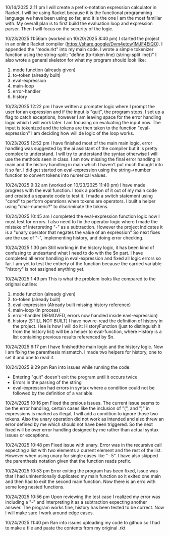 10/14/2025 2:11 pm
I will create a prefix-notation expression calculator in Racket. 
I will be using Racket because it is the functional programming language we have been using so far, and it is the one I am the most familiar with.
My overall plan is to first build the evaluation loop and expression parser. 
Then I will focus on the security of the logic.

10/23/2025 11:56am (worked on 10/20/2025 8:40 pm)
I started the project in an online Racket compiler (https://share.google/Dvm4etcw1MJF4EiQO).
I appended the "mode.rkt" into my main code.
I wrote a simple tokenizer function using the string-split:
"define (to-token line) (string-split line))"
I also wrote a general skeleton for what my program should look like:
1. mode function (already given)
2. to-token (already built)
3. eval-expression
4. main-loop
5. error-handler
6. history

10/23/2025 12:22 pm
I have written a prompter logic where I prompt the user for an expression and if the input is "quit", the program stops.
I set up a flag to catch exceptions, however I am leaving space for the error handling logic which I will work later.
I am focusing on evaluating the input now. The input is tokenized and the tokens are then taken to the function "eval-expression"
I am deciding how will de logic of the loop works.

10/23/2025 12:52 pm
I have finished most of the main main logic, error handling was suggested by the ai assistant of the compiler but it is pretty complex to understand.
I will try to understand the syntax otherwise I will use the methods seen in class.
I am now missing the final error handling in main and the history handling in main which I haven't put much thought into it so far.
I did get started on eval-expression using the string->number function to convert tokens into numerical values.

10/24/2025 9:32 am (worked on 10/23/2025 11:40 pm)
I have made progress with the eval function. I took a portion of it out of my main code and created a separate code to test it.
I made a switch statement using "cond" to perform operations when tokens are operators. 
I built a helper using "char-numeric?" to discriminate the tokens.

10/24/2025 10:45 am 
I completed the eval-expression function logic now I must test for errors.
I also need to fix the operator logic where I made the mistake of interpreting "-" as a subtraction.
However the project indicates it is a "unary operator that negates the value of an expression"
So next fixes are the use of "-", implementing history, and doing error checking.

10/24/2025 1:30 pm
Still working in the history logic, it has been kind of confusing to undesrtand what I need to do with the $n part.
I have completed all error handling in eval-expression and fixed all logic errors so far. 
I am yet to test the entirety of the function because the carried variable "history" is not assigned anything yet.

10/24/2025 1:49 pm
This is what the problem looks like compared to the original outline:
1. mode function (already given)
2. to-token (already built)
3. eval-expression (Already built missing history reference)
4. main-loop (In process)
5. error-handler (REMOVED, errors now handled inside eavl-expression)
6. history (STILL NOT BUILT)
I have now re-read the definition of history in the project. Hee is how I will do it:
HistoryFunction (just to distinguish it from the history list) will be a helper to eval-function, where History is a list containing previous results referenced by $n.

10/24/2025 6:17 pm
I have finishedthe main logic and the history logic. Now I am fixing the parenthesis mismatch.
I made two helpers for history, one to set it and one to read it.

10/24/2025 9:29 pm
Ran into issues while running the code:
- Entering "quit" doesn't exit the program until it occurs twice
- Errors in the parsing of the string
- eval-expression had errors in syntax where a condition could not be followed by the definition of a variable.

10/24/2025 10:16 pm
Fixed the preious issues.
The current issue seems to be the error handling, certain cases like the inclusion of "(", and ")" in expressions is marked as illegal, I will add a condition to ignore those two tokens.
Also the unary operation did not work as intended and also threw an error defined by me which should not have been triggered.
So the next fixed will be over error handling designed by me rather than actual syntax issues or exceptions.

10/24/2025 10:48 pm
Fixed issue with unary. Error was in the recursive call expecting a list with two elements a current element and the rest of the list.
However when using unary for single cases like "- 5".
I have also skipped the parenthesis notation given that the function reads prefix.

10/24/2025 10:53 pm
Error exiting the program has been fixed, issue was that I had unintentionally duplicated my main function so it exited one main and then had to exit the second main function.
Now there is an erro with some long nested functions.

10/24/2025 10:56 pm
Upon reviewing the test case I realized my error was including a "-" and interpreting it as a subtraction expecting another answer. The program works fine, history has been tested to be correct. Now I will make sure I work around edge cases.

10/24/2025 11:40 pm
Ran into issues uploading my code to github so I had to make a file and paste the contents from my original .rkt
